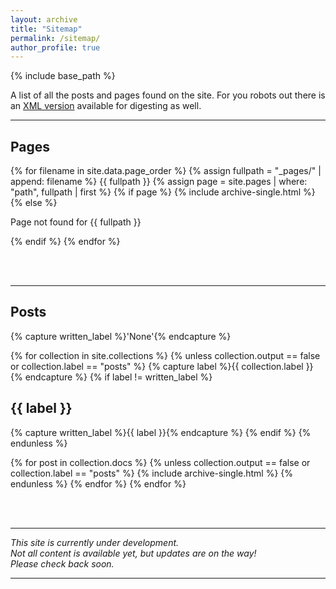 ```yaml
---
layout: archive
title: "Sitemap"
permalink: /sitemap/
author_profile: true
---
```


{% include base_path %}

[//]: # ({% assign base_path = 'http://www.bwzhu.com' %})

[//]: # (A list of all the posts and pages found on the site. For you robots out there is an [XML version]&#40;{{ base_path }}/sitemap.xml&#41; available for digesting as well.)

A list of all the posts and pages found on the site. For you robots out there is an <a href="{{ base_path }}/sitemap.xml" target="_blank">XML version</a> available for digesting as well.

<hr>
<h2>Pages</h2>
<!-- 
{% for post in site.pages %}
  {% if post.sitemap %}
    {% include archive-single.html %}
  {% endif %}
{% endfor %}
-->
{% for filename in site.data.page_order %}
  {% assign fullpath = "_pages/" | append: filename %}
  {{ fullpath }} <!-- 输出路径检查是否正确 -->
  {% assign page = site.pages | where: "path", fullpath | first %}
  {% if page %}
    {% include archive-single.html %}
  {% else %}
    <p>Page not found for {{ fullpath }}</p>
  {% endif %}
{% endfor %}


<br><br>
<hr>
<h2>Posts</h2>
<!--
{% for post in site.posts %}
  {% include archive-single.html %}
{% endfor %}
-->

{% capture written_label %}'None'{% endcapture %}

{% for collection in site.collections %}
{% unless collection.output == false or collection.label == "posts" %}
  {% capture label %}{{ collection.label }}{% endcapture %}
  {% if label != written_label %}
  <h2>{{ label }}</h2>
  {% capture written_label %}{{ label }}{% endcapture %}
  {% endif %}
{% endunless %}

{% for post in collection.docs %}
  {% unless collection.output == false or collection.label == "posts" %}
  {% include archive-single.html %}
  {% endunless %}
{% endfor %}
{% endfor %}




<br>
<br>
<hr>

*This site is currently under development.
<br>Not all content is available yet, but updates are on the way!
<br >Please check back soon.*

<hr>